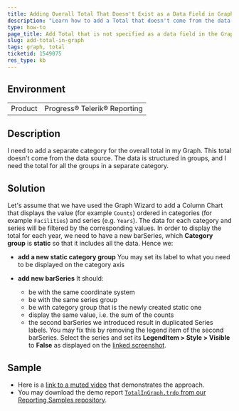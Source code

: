 ```yaml
---
title: Adding Overall Total That Doesn't Exist as a Data Field in Graph
description: "Learn how to add a Total that doesn't come from the data source in the Graph in Telerik Reporting."
type: how-to
page_title: Add Total that is not specified as a data field in the Graph
slug: add-total-in-graph
tags: graph, total
ticketid: 1549075
res_type: kb
---
```


## Environment

<table>
	<tbody>
		<tr>
			<td>Product</td>
			<td>Progress® Telerik® Reporting</td>
		</tr>
	</tbody>
</table>


## Description

I need to add a separate category for the overall total in my Graph. This total doesn't come from the data source. The data is structured in groups, and I need the total for all the groups in a separate category.

## Solution

Let's assume that we have used the Graph Wizard to add a Column Chart that displays the value (for example `Counts`) ordered in categories (for example `Facilities`) and series (e.g. `Years`). The data for each category and series will be filtered by the corresponding values. In order to display the total for each year, we need to have a new barSeries, which __Category group__ is __static__ so that it includes all the data. Hence we:

* __add a new static category group__ You may set its label to what you need to be displayed on the category axis
* __add new barSeries__ It should:

	+ be with the same coordinate system
	+ be with the same series group
	+ be with category group that is the newly created static one
	+ display the same value, i.e. the sum of the counts
	+ the second barSeries we introduced result in duplicated Series labels. You may fix this by removing the legend item of the second barSeries. Select the series and set its __LegendItem > Style > Visible__ to __False__ as displayed on the [linked screenshot](https://www.screencast.com/t/yipfUZEWJW).

## Sample

* Here is a [link to a muted video](https://screencast-o-matic.com/watch/c3Vl6VVoy4h) that demonstrates the approach.
* You may download the demo report [`TotalInGraph.trdp` from our Reporting Samples repository](https://github.com/telerik/reporting-samples/blob/master/TotalInGraph.trdp).
